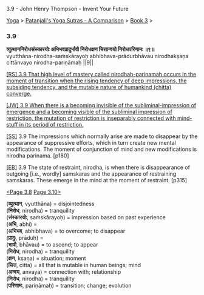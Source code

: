 3.9 - John Henry Thompson - Invent Your Future   
    

[Yoga](../../../yoga.md)‎ > ‎[Patanjali's Yoga Sutras - A Comparison](../../patanjani.md)‎ > ‎[Book 3](../book-3.md)‎ > ‎

### 3.9

**व्युत्थाननिरोधसंस्कारयोः अभिभवप्रादुर्भावौ निरोधक्षण चित्तान्वयो निरोधपरिणामः ॥९॥**  
vyutthāna-nirodha-saṁskārayoḥ abhibhava-prādurbhāvau nirodhakṣaṇa cittānvayo nirodha-pariṇāmaḥ ||9||  
  
  
[\[RS\] 3.9 That high level of mastery called nirodhah-parinamah occurs in the moment of transition when the rising tendency of deep impressions, the subsiding tendency, and the mutable nature of humankind (chitta) converge.](http://www.ashtangayoga.info/philosophy/yoga-sutra-patanjali/chapter-3/item/vyutthana-nirodha-sanskarayoh-abhibhava-pradurbhavau/)  
  
[\[JW\] 3.9 When there is a becoming invisible of the subliminal-impression of emergence and a becoming visible of the subliminal impression of restriction, the mutation of restriction is inseparably connected with mind-stuff in its period of restriction.](http://books.google.com/books?id=YzFImjtOxUwC&pg=PA208&ci=158%2C1035%2C745%2C61&source=bookclip)  
  
[\[SS\]](http://www.amazon.com/Yoga-Sutras-Patanjali-Commentary-Satchidananda/dp/0932040381) 3.9 The impressions which normally arise are made to disappear by the appearance of suppressive efforts, which in turn create new mental modifications. The moment of conjunction of mind and new modifications is nirodha parinama. \[p180\]  
  
[\[EB\]](http://www.amazon.com/Yoga-Sutras-Patanjali-Translation-Commentary/dp/0865477361/ref=sr_1_1?ie=UTF8&s=books&qid=1250508322&sr=1-1) 3.9 The state of restraint, nirodha, is when there is disappearance of outgoing \[i.e., wordly\] samskaras and the appearance of restraining samskaras. These emerge in the mind at the moment of restraint. \[p315\]  
  
  
[<Page 3.8](38.md)  [Page 3.10>](310.md)  
  
  

(**व्युत्थान**, vyutthāna) = disjointedness  
(**निरोध**, nirodha) = tranquility  
(**संस्कारयोः**, saṁskārayoḥ) = impression based on past experience  
(**अभि**, abhi) =  
(**अभिभव**, abhibhava) = to overcome; to disappear  
(**प्रादुः**, prāduḥ) =  
(**भावौ**, bhāvau) = to ascend; to appear  
(**निरोध**, nirodha) = tranquility  
(**क्षण**, kṣaṇa) = situation; moment  
(**चित्त**, citta) = all that is mutable in human beings; mind  
(**अन्वय**, anvaya) = connection with; relationship  
(**निरोध**, nirodha) = tranquility  
(**परिणामः**, pariṇāmaḥ) = transition; change; evolution

